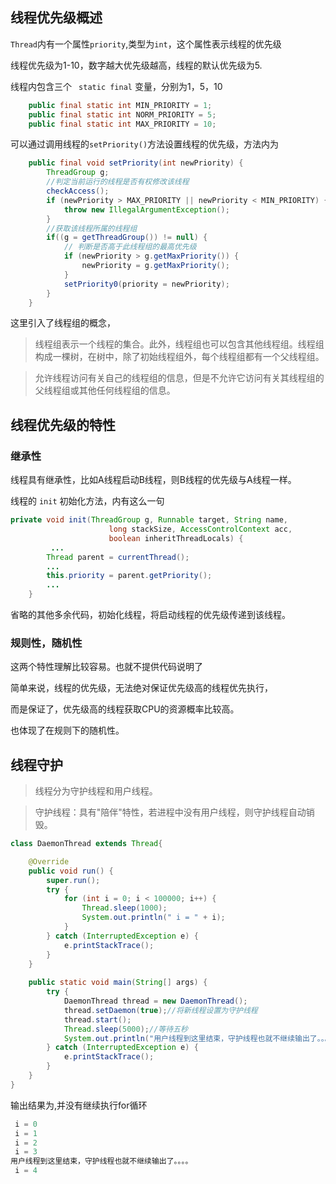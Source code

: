 
## 线程优先级概述

`Thread`内有一个属性`priority`,类型为`int`，这个属性表示线程的优先级

线程优先级为1-10，数字越大优先级越高，线程的默认优先级为5.

线程内包含三个 ` static final` 变量，分别为1，5，10
```java
    public final static int MIN_PRIORITY = 1;
    public final static int NORM_PRIORITY = 5;
    public final static int MAX_PRIORITY = 10;
```

可以通过调用线程的`setPriority()`方法设置线程的优先级，方法内为
```java
    public final void setPriority(int newPriority) {
        ThreadGroup g;
        //判定当前运行的线程是否有权修改该线程
        checkAccess();
        if (newPriority > MAX_PRIORITY || newPriority < MIN_PRIORITY) {
            throw new IllegalArgumentException();
        }
        //获取该线程所属的线程组
        if((g = getThreadGroup()) != null) {
            // 判断是否高于此线程组的最高优先级
            if (newPriority > g.getMaxPriority()) {
                newPriority = g.getMaxPriority();
            }
            setPriority0(priority = newPriority);
        }
    }
```

这里引入了线程组的概念，
>线程组表示一个线程的集合。此外，线程组也可以包含其他线程组。线程组构成一棵树，在树中，除了初始线程组外，每个线程组都有一个父线程组。

>允许线程访问有关自己的线程组的信息，但是不允许它访问有关其线程组的父线程组或其他任何线程组的信息。

## 线程优先级的特性

### 继承性

线程具有继承性，比如A线程启动B线程，则B线程的优先级与A线程一样。

线程的 `init` 初始化方法，内有这么一句
```java
private void init(ThreadGroup g, Runnable target, String name,
                      long stackSize, AccessControlContext acc,
                      boolean inheritThreadLocals) {
         ...
        Thread parent = currentThread();
        ...
        this.priority = parent.getPriority();
        ...
    }
```
省略的其他多余代码，初始化线程，将启动线程的优先级传递到该线程。

### 规则性，随机性
这两个特性理解比较容易。也就不提供代码说明了

简单来说，线程的优先级，无法绝对保证优先级高的线程优先执行，

而是保证了，优先级高的线程获取CPU的资源概率比较高。

也体现了在规则下的随机性。


## 线程守护
>线程分为守护线程和用户线程。

>守护线程：具有"陪伴"特性，若进程中没有用户线程，则守护线程自动销毁。

```java
class DaemonThread extends Thread{

	@Override
	public void run() {
		super.run();
		try {
			for (int i = 0; i < 100000; i++) {
				Thread.sleep(1000);
				System.out.println(" i = " + i);
			}
		} catch (InterruptedException e) {
			e.printStackTrace();
		}
	}
	
	public static void main(String[] args) {
		try {
			DaemonThread thread = new DaemonThread();
			thread.setDaemon(true);//将新线程设置为守护线程
			thread.start();
			Thread.sleep(5000);//等待五秒
			System.out.println("用户线程到这里结束，守护线程也就不继续输出了。。。。");//mian线程执行结束
		} catch (InterruptedException e) {
			e.printStackTrace();
		}
	}
}
```

输出结果为,并没有继续执行for循环
```java
 i = 0
 i = 1
 i = 2
 i = 3
用户线程到这里结束，守护线程也就不继续输出了。。。。
 i = 4
```



 